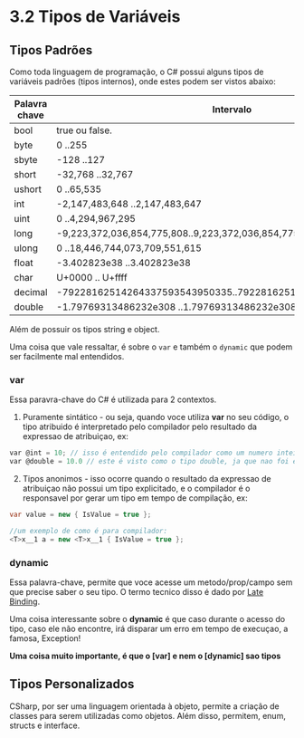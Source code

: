 # 3.2 Tipos de Variáveis

## Tipos Padrões
Como toda linguagem de programação, o C# possui alguns tipos de variáveis padrões (tipos internos), onde estes podem ser vistos abaixo:


Palavra chave | Intervalo
------------- | -------------
bool		  | true ou false.
byte          | 0 ..255
sbyte         | -128 ..127
short         | -32,768 ..32,767
ushort        | 0 ..65,535
int           | -2,147,483,648 ..2,147,483,647
uint          | 	0 ..4,294,967,295
long          | -9,223,372,036,854,775,808..9,223,372,036,854,775,807
ulong         | 0 ..18,446,744,073,709,551,615
float         | -3.402823e38 ..3.402823e38
char		  | 	U+0000 .. U+ffff
decimal       | -79228162514264337593543950335..79228162514264337593543950335
double        | -1.79769313486232e308 ..1.79769313486232e308

Além de possuir os tipos string e object.

Uma coisa que vale ressaltar, é sobre o ``var`` e também o ``dynamic`` que podem ser facilmente mal entendidos.

### var
Essa paravra-chave do C# é utilizada para 2 contextos.
1. Puramente sintático - ou seja, quando voce utiliza **var** no seu código, o tipo atribuido é interpretado pelo compilador pelo resultado da expressao de atribuiçao, ex:
```csharp
var @int = 10; // isso é entendido pelo compilador como um numero inteiro (int)
var @double = 10.0 // este é visto como o tipo double, ja que nao foi explicitado o tipo flutuante (D, d, m, M, f, F) repectivamente double, decimal e float
```

2. Tipos anonimos - isso ocorre quando o resultado da expressao de atribuiçao não possui um tipo explicitado, e o compilador é o responsavel por gerar um tipo em tempo de compilação, ex:
```csharp
var value = new { IsValue = true };

//um exemplo de como é para compilador:
<T>x__1 a = new <T>x__1 { IsValue = true };
```

### dynamic
Essa palavra-chave, permite que voce acesse um metodo/prop/campo sem que precise saber o seu tipo.
O termo tecnico disso é dado por [Late Binding](https://en.wikipedia.org/wiki/Late_binding#Late_binding_in_.NET).

Uma coisa interessante sobre o **dynamic** é que caso durante o acesso do tipo, caso ele não encontre, irá disparar um erro em tempo de execuçao, a famosa, Exception!

**Uma coisa muito importante, é que o [var] e nem o [dynamic] sao tipos**

## Tipos Personalizados
CSharp, por ser uma linguagem orientada à objeto, permite a criação de classes para serem utilizadas como objetos. Além disso, permitem, enum, structs e interface.

